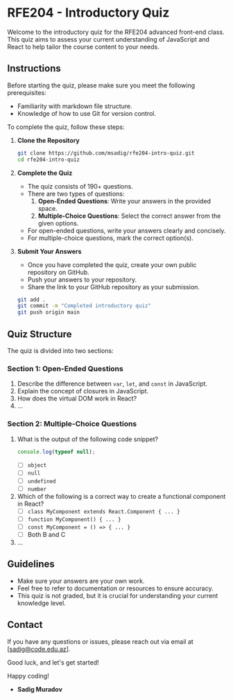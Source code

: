 
# RFE204 - Introductory Quiz

Welcome to the introductory quiz for the RFE204 advanced front-end class. This quiz aims to assess your current understanding of JavaScript and React to help tailor the course content to your needs.


## Instructions

Before starting the quiz, please make sure you meet the following prerequisites:

- Familiarity with markdown file structure.
- Knowledge of how to use Git for version control.

To complete the quiz, follow these steps:

1. **Clone the Repository**
   ```bash
   git clone https://github.com/msadig/rfe204-intro-quiz.git
   cd rfe204-intro-quiz
   ```

2. **Complete the Quiz**
   - The quiz consists of 190+ questions.
   - There are two types of questions:
     1. **Open-Ended Questions**: Write your answers in the provided space.
     2. **Multiple-Choice Questions**: Select the correct answer from the given options.
   - For open-ended questions, write your answers clearly and concisely.
   - For multiple-choice questions, mark the correct option(s).

3. **Submit Your Answers**
   - Once you have completed the quiz, create your own public repository on GitHub.
   - Push your answers to your repository.
   - Share the link to your GitHub repository as your submission.

   ```bash
   git add .
   git commit -m "Completed introductory quiz"
   git push origin main
   ```


## Quiz Structure

The quiz is divided into two sections:

### Section 1: Open-Ended Questions
1. Describe the difference between `var`, `let`, and `const` in JavaScript.
2. Explain the concept of closures in JavaScript.
3. How does the virtual DOM work in React?
4. ...

### Section 2: Multiple-Choice Questions
1. What is the output of the following code snippet?
   ```javascript
   console.log(typeof null);
   ```
   - [ ] `object`
   - [ ] `null`
   - [ ] `undefined`
   - [ ] `number`

2. Which of the following is a correct way to create a functional component in React?
   - [ ] `class MyComponent extends React.Component { ... }`
   - [ ] `function MyComponent() { ... }`
   - [ ] `const MyComponent = () => { ... }`
   - [ ] Both B and C

3. ...

## Guidelines

- Make sure your answers are your own work.
- Feel free to refer to documentation or resources to ensure accuracy.
- This quiz is not graded, but it is crucial for understanding your current knowledge level.

## Contact

If you have any questions or issues, please reach out via email at [sadig@code.edu.az].

Good luck, and let's get started!


Happy coding!

- **Sadig Muradov**
